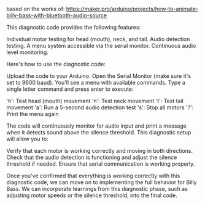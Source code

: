 based on the works of: https://maker.pro/arduino/projects/how-to-animate-billy-bass-with-bluetooth-audio-source


This diagnostic code provides the following features:

Individual motor testing for head (mouth), neck, and tail.
Audio detection testing.
A menu system accessible via the serial monitor.
Continuous audio level monitoring.

Here's how to use the diagnostic code:

Upload the code to your Arduino.
Open the Serial Monitor (make sure it's set to 9600 baud).
You'll see a menu with available commands.
Type a single letter command and press enter to execute:

'h': Test head (mouth) movement
'n': Test neck movement
't': Test tail movement
'a': Run a 5-second audio detection test
's': Stop all motors
'?': Print the menu again



The code will continuously monitor for audio input and print a message when it detects sound above the silence threshold.
This diagnostic setup will allow you to:

Verify that each motor is working correctly and moving in both directions.
Check that the audio detection is functioning and adjust the silence threshold if needed.
Ensure that serial communication is working properly.

Once you've confirmed that everything is working correctly with this diagnostic code, we can move on to implementing the full behavior for Billy Bass. We can incorporate learnings from this diagnostic phase, such as adjusting motor speeds or the silence threshold, into the final code.

